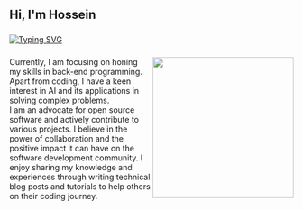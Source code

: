 <h2 align="left">Hi, I'm Hossein</h2>

###

[![Typing SVG](https://readme-typing-svg.demolab.com?font=Poppins&duration=3000&pause=1000&color=A16A00&multiline=true&repeat=false&width=590&height=70&lines=Everything+that+happens+to+you+is+a+form+of+instruction;if+you+pay+attention)](https://git.io/typing-svg)

###

<img align="right" float="right" height="250" src="https://user-images.githubusercontent.com/74038190/238353480-219bcc70-f5dc-466b-9a60-29653d8e8433.gif"  />
<p align="left">Currently, I am focusing on honing my skills in back-end programming.<br>Apart from coding, I have a keen interest in AI and its applications in solving complex problems.<br>I am an advocate for open source software and actively contribute to various projects. I believe in the power of collaboration and the positive impact it can have on the software development community. I enjoy sharing my knowledge and experiences through writing technical blog posts and tutorials to help others on their coding journey.</p>


